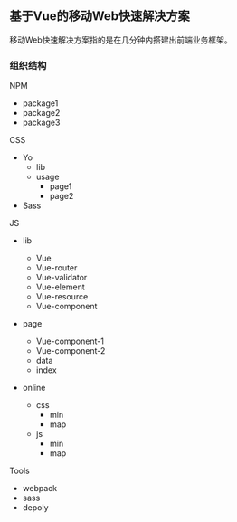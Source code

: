 ## 基于Vue的移动Web快速解决方案

移动Web快速解决方案指的是在几分钟内搭建出前端业务框架。

### 组织结构

NPM
  - package1
  - package2
  - package3

CSS
  - Yo
    - lib
    - usage
      - page1
      - page2
  - Sass
  
  
JS
  - lib
    - Vue
    - Vue-router
    - Vue-validator
    - Vue-element
    - Vue-resource
    - Vue-component
  - page
    - Vue-component-1
    - Vue-component-2
    - data
    - index
    
  - online
    - css
      - min
      - map
    - js
      - min
      - map
      
Tools
  - webpack
  - sass
  - depoly
    

      
